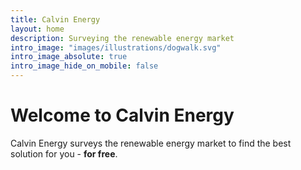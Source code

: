 ```yaml
---
title: Calvin Energy
layout: home
description: Surveying the renewable energy market
intro_image: "images/illustrations/dogwalk.svg"
intro_image_absolute: true
intro_image_hide_on_mobile: false
---
```


# Welcome to Calvin Energy

Calvin Energy surveys the renewable energy market to find the best solution for you - <b>for free</b>.
